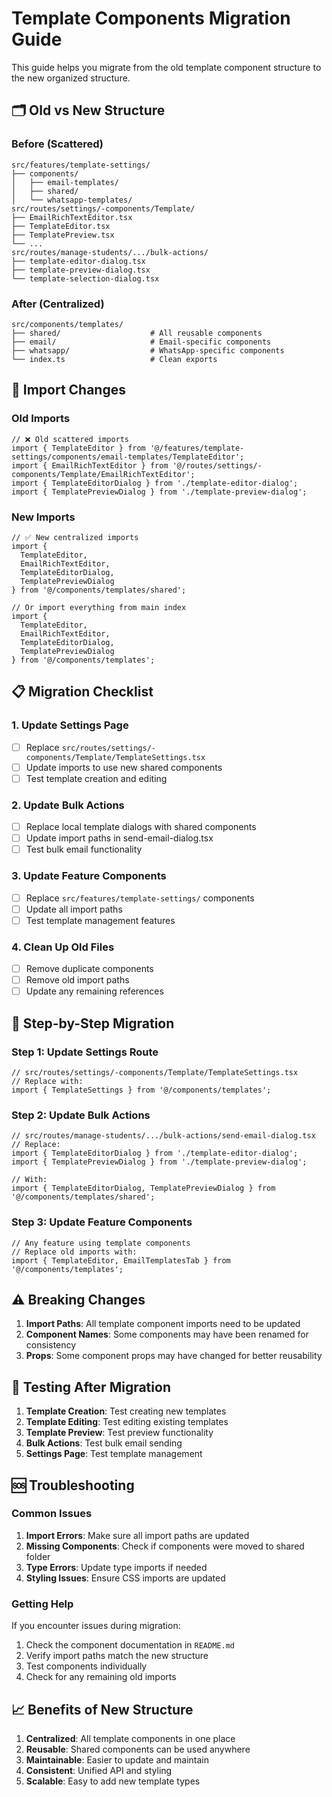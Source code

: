 # Template Components Migration Guide

This guide helps you migrate from the old template component structure to the new organized structure.

## 🗂️ Old vs New Structure

### Before (Scattered)
```
src/features/template-settings/
├── components/
│   ├── email-templates/
│   ├── shared/
│   └── whatsapp-templates/
src/routes/settings/-components/Template/
├── EmailRichTextEditor.tsx
├── TemplateEditor.tsx
├── TemplatePreview.tsx
└── ...
src/routes/manage-students/.../bulk-actions/
├── template-editor-dialog.tsx
├── template-preview-dialog.tsx
└── template-selection-dialog.tsx
```

### After (Centralized)
```
src/components/templates/
├── shared/                    # All reusable components
├── email/                     # Email-specific components
├── whatsapp/                  # WhatsApp-specific components
└── index.ts                   # Clean exports
```

## 🔄 Import Changes

### Old Imports
```tsx
// ❌ Old scattered imports
import { TemplateEditor } from '@/features/template-settings/components/email-templates/TemplateEditor';
import { EmailRichTextEditor } from '@/routes/settings/-components/Template/EmailRichTextEditor';
import { TemplateEditorDialog } from './template-editor-dialog';
import { TemplatePreviewDialog } from './template-preview-dialog';
```

### New Imports
```tsx
// ✅ New centralized imports
import {
  TemplateEditor,
  EmailRichTextEditor,
  TemplateEditorDialog,
  TemplatePreviewDialog
} from '@/components/templates/shared';

// Or import everything from main index
import {
  TemplateEditor,
  EmailRichTextEditor,
  TemplateEditorDialog,
  TemplatePreviewDialog
} from '@/components/templates';
```

## 📋 Migration Checklist

### 1. Update Settings Page
- [ ] Replace `src/routes/settings/-components/Template/TemplateSettings.tsx`
- [ ] Update imports to use new shared components
- [ ] Test template creation and editing

### 2. Update Bulk Actions
- [ ] Replace local template dialogs with shared components
- [ ] Update import paths in send-email-dialog.tsx
- [ ] Test bulk email functionality

### 3. Update Feature Components
- [ ] Replace `src/features/template-settings/` components
- [ ] Update all import paths
- [ ] Test template management features

### 4. Clean Up Old Files
- [ ] Remove duplicate components
- [ ] Remove old import paths
- [ ] Update any remaining references

## 🔧 Step-by-Step Migration

### Step 1: Update Settings Route
```tsx
// src/routes/settings/-components/Template/TemplateSettings.tsx
// Replace with:
import { TemplateSettings } from '@/components/templates';
```

### Step 2: Update Bulk Actions
```tsx
// src/routes/manage-students/.../bulk-actions/send-email-dialog.tsx
// Replace:
import { TemplateEditorDialog } from './template-editor-dialog';
import { TemplatePreviewDialog } from './template-preview-dialog';

// With:
import { TemplateEditorDialog, TemplatePreviewDialog } from '@/components/templates/shared';
```

### Step 3: Update Feature Components
```tsx
// Any feature using template components
// Replace old imports with:
import { TemplateEditor, EmailTemplatesTab } from '@/components/templates';
```

## ⚠️ Breaking Changes

1. **Import Paths**: All template component imports need to be updated
2. **Component Names**: Some components may have been renamed for consistency
3. **Props**: Some component props may have changed for better reusability

## 🧪 Testing After Migration

1. **Template Creation**: Test creating new templates
2. **Template Editing**: Test editing existing templates
3. **Template Preview**: Test preview functionality
4. **Bulk Actions**: Test bulk email sending
5. **Settings Page**: Test template management

## 🆘 Troubleshooting

### Common Issues

1. **Import Errors**: Make sure all import paths are updated
2. **Missing Components**: Check if components were moved to shared folder
3. **Type Errors**: Update type imports if needed
4. **Styling Issues**: Ensure CSS imports are updated

### Getting Help

If you encounter issues during migration:
1. Check the component documentation in `README.md`
2. Verify import paths match the new structure
3. Test components individually
4. Check for any remaining old imports

## 📈 Benefits of New Structure

1. **Centralized**: All template components in one place
2. **Reusable**: Shared components can be used anywhere
3. **Maintainable**: Easier to update and maintain
4. **Consistent**: Unified API and styling
5. **Scalable**: Easy to add new template types
